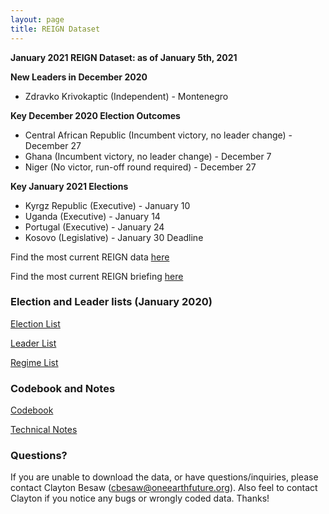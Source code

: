 ```yaml
---
layout: page
title: REIGN Dataset
---
```


**January 2021 REIGN Dataset: as of January 5th, 2021**

**New Leaders in December 2020**
  * Zdravko Krivokaptic (Independent) - Montenegro 
  
**Key December 2020 Election Outcomes**
  * Central African Republic (Incumbent victory, no leader change) - December 27
  * Ghana (Incumbent victory, no leader change) - December 7
  * Niger (No victor, run-off round required) - December 27
  
**Key January 2021 Elections**
  * Kyrgz Republic (Executive) - January 10
  * Uganda (Executive) - January 14
  * Portugal (Executive) - January 24
  * Kosovo (Legislative) - January 30 Deadline
  
Find the most current REIGN data [here](https://cdn.rawgit.com/OEFDataScience/REIGN.github.io/gh-pages/data_sets/REIGN_2021_1.csv) 

Find the most current REIGN briefing [here](https://t.co/jPy5LoaRzj?amp=1)


### Election and Leader lists (January 2020)

[Election List](https://cdn.rawgit.com/OEFDataScience/REIGN.github.io/gh-pages/data_sets/electionlist_1_21.csv)

[Leader List](https://cdn.rawgit.com/OEFDataScience/REIGN.github.io/gh-pages/data_sets/leaderlist_1_21.csv)

[Regime List](https://cdn.rawgit.com/OEFDataScience/REIGN.github.io/gh-pages/data_sets/regime_list.csv)
	
### Codebook and Notes

[Codebook](https://cdn.rawgit.com/OEFDataScience/REIGN.github.io/gh-pages/documents/REIGN_CODEBOOK.pdf)

[Technical Notes](https://cdn.rawgit.com/OEFDataScience/REIGN.github.io/gh-pages/documents/reign_notes.pdf)



### Questions?

If you are unable to download the data, or have questions/inquiries, please contact Clayton Besaw (<cbesaw@oneearthfuture.org>). Also feel to contact Clayton if you notice any bugs or wrongly coded data. Thanks!

